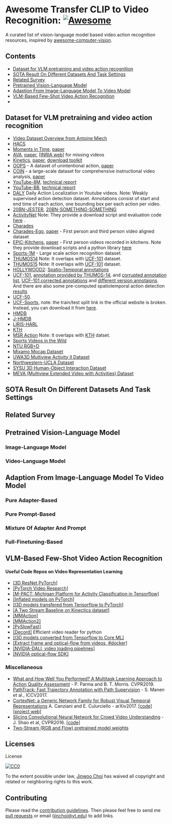 # Awesome Transfer CLIP to Video Recognition: [![Awesome](https://cdn.rawgit.com/sindresorhus/awesome/d7305f38d29fed78fa85652e3a63e154dd8e8829/media/badge.svg)](https://github.com/sindresorhus/awesome)
A curated list of vision-language model based video action recognition resources, inspired by [awesome-computer-vision](https://github.com/jbhuang0604/awesome-computer-vision).

## Contents
 - [Dataset for VLM pretraining and video action recognition](#Dataset-for-VLM-pretraining-and-video-action-recognition)
 - [SOTA Result On Different Datasets And Task Settings](#SOTA-Result-On-Different-Datasets-And-Task-Settings)
 - [Related Survey](#Related-Survey)
 - [Pretrained Vision-Language Model](#Pretrained-Vision-Language-Model)
 - [Adaption From Image-Language Model To Video Model](#Adaption-From-Image-Language-Model-To-Video-Model)
 - [VLM-Based Few-Shot Video Action Recognition](#VLM-Based-Few-Shot-Video-Action-Recognition)
 - 

## Dataset for VLM pretraining and video action recognition
* [Video Dataset Overview from Antoine Miech](https://www.di.ens.fr/~miech/datasetviz/)
* [HACS](http://hacs.csail.mit.edu/)
* [Moments in Time](http://moments.csail.mit.edu/), [paper](http://moments.csail.mit.edu/data/moments_paper.pdf)
* [AVA](https://research.google.com/ava/), [paper](https://arxiv.org/abs/1705.08421), [[INRIA web]](http://thoth.inrialpes.fr/ava/getava.php) for missing videos
* [Kinetics](https://deepmind.com/research/open-source/open-source-datasets/kinetics/), [paper](https://arxiv.org/pdf/1705.07750.pdf), [download toolkit](https://github.com/activitynet/ActivityNet/tree/master/Crawler/Kinetics)
* [OOPS](https://oops.cs.columbia.edu/data/) - A dataset of unintentional action, [paper](https://arxiv.org/abs/1911.11206)
* [COIN](https://coin-dataset.github.io/) - a large-scale dataset for comprehensive instructional video analysis, [paper](https://arxiv.org/abs/1903.02874)
* [YouTube-8M](https://research.google.com/youtube8m/), [technical report](https://arxiv.org/abs/1609.08675)
* [YouTube-BB](https://research.google.com/youtube-bb/), [technical report](https://arxiv.org/pdf/1702.00824.pdf)
* [DALY](http://thoth.inrialpes.fr/daly/) Daily Action Localization in Youtube videos. Note: Weakly supervised action detection dataset. Annotations consist of start and end time of each action, one bounding box per each action per video.
* [20BN-JESTER](https://www.twentybn.com/datasets/jester), [20BN-SOMETHING-SOMETHING](https://www.twentybn.com/datasets/something-something)
* [ActivityNet](http://activity-net.org/) Note: They provide a download script and evaluation code [here](https://github.com/activitynet) .
* [Charades](http://allenai.org/plato/charades/)
* [Charades-Ego](https://prior.allenai.org/projects/charades-ego), [paper](https://arxiv.org/pdf/1804.09626.pdf) - First person and third person video aligned dataset
* [EPIC-Kitchens](https://epic-kitchens.github.io/), [paper](https://arxiv.org/abs/1804.02748) - First person videos recorded in kitchens. Note they provide download scripts and a python library [here](https://github.com/epic-kitchens)
* [Sports-1M](http://cs.stanford.edu/people/karpathy/deepvideo/classes.html) - Large scale action recognition dataset.
* [THUMOS14](http://crcv.ucf.edu/THUMOS14/) Note: It overlaps with [UCF-101](http://crcv.ucf.edu/data/UCF101.php) dataset.
* [THUMOS15](http://www.thumos.info/home.html) Note: It overlaps with [UCF-101](http://crcv.ucf.edu/data/UCF101.php) dataset.
* [HOLLYWOOD2](http://www.di.ens.fr/~laptev/actions/hollywood2/): [Spatio-Temporal annotations](https://staff.fnwi.uva.nl/p.s.m.mettes/index.html#data)
* [UCF-101](http://crcv.ucf.edu/data/UCF101.php), [annotation provided by THUMOS-14](http://crcv.ucf.edu/ICCV13-Action-Workshop/index.files/UCF101_24Action_Detection_Annotations.zip), and [corrupted annotation list](https://github.com/jinwchoi/Jinwoo-Computer-Vision-and-Machine-Learing-papers-to-read/blob/master/UCF101_Spatial_Annotation_Corrupted_file_list),  [UCF-101 corrected annotations](https://github.com/gurkirt/corrected-UCF101-Annots) and [different version annotaions](https://github.com/jvgemert/apt). And there are also some pre-computed spatiotemporal action detection [results](https://drive.google.com/drive/folders/0B-LzM05qEdk0aG5pTE94VFI1SUk)
* [UCF-50](http://crcv.ucf.edu/data/UCF50.php).
* [UCF-Sports](http://crcv.ucf.edu/data/UCF_Sports_Action.php), note: the train/test split link in the official website is broken. Instead, you can download it from [here](http://pascal.inrialpes.fr/data2/oneata/data/ucf_sports/videos.txt).
* [HMDB](http://serre-lab.clps.brown.edu/resource/hmdb-a-large-human-motion-database/)
* [J-HMDB](http://jhmdb.is.tue.mpg.de/)
* [LIRIS-HARL](http://liris.cnrs.fr/voir/activities-dataset/)
* [KTH](http://www.nada.kth.se/cvap/actions/)
* [MSR Action](https://www.microsoft.com/en-us/download/details.aspx?id=52315) Note: It overlaps with [KTH](http://www.nada.kth.se/cvap/actions/) datset.
* [Sports Videos in the Wild](http://cvlab.cse.msu.edu/project-svw.html)
* [NTU RGB+D](https://github.com/shahroudy/NTURGB-D)
* [Mixamo Mocap Dataset](http://mocap.cs.cmu.edu/)
* [UWA3D Multiview Activity II Dataset](http://staffhome.ecm.uwa.edu.au/~00053650/databases.html)
* [Northwestern-UCLA Dataset](https://users.eecs.northwestern.edu/~jwa368/my_data.html)
* [SYSU 3D Human-Object Interaction Dataset](http://www.isee-ai.cn/~hujianfang/ProjectJOULE.html)
* [MEVA (Multiview Extended Video with Activities) Dataset](http://mevadata.org)

## SOTA Result On Different Datasets And Task Settings 

## Related Survey

## Pretrained Vision-Language Model
### Image-Language Model
### Video-Language Model

## Adaption From Image-Language Model To Video Model
### Pure Adapter-Based
### Pure Prompt-Based
### Mixture Of Adapter And Prompt
### Full-Finetuning-Based

## VLM-Based Few-Shot Video Action Recognition

#### Useful Code Repos on Video Representation Learning
* [[3D ResNet PyTorch]](https://github.com/kenshohara/3D-ResNets-PyTorch)
* [[PyTorch Video Research]](https://github.com/gsig/PyVideoResearch)
* [[M-PACT: Michigan Platform for Activity Classification in Tensorflow]](https://github.com/MichiganCOG/M-PACT)
* [[Inflated models on PyTorch]](https://github.com/hassony2/inflated_convnets_pytorch)
* [[I3D models transfered from Tensorflow to PyTorch]](https://github.com/hassony2/kinetics_i3d_pytorch)
* [[A Two Stream Baseline on Kinectics dataset]](https://github.com/gurkirt/2D-kinectics)
* [[MMAction]](https://github.com/open-mmlab/mmaction)
* [[MMAction2]](https://github.com/open-mmlab/mmaction2)
* [[PySlowFast]](https://github.com/facebookresearch/slowfast)
* [[Decord]](https://github.com/dmlc/decord) Efficient video reader for python
* [[I3D models converted from Tensorflow to Core ML]](https://github.com/lukereichold/VisualActionKit)
* [[Extract frame and optical-flow from videos, #docker]](https://github.com/epic-kitchens/epic-kitchens-100-annotations/blob/master/README.md#erratum)
* [[NVIDIA-DALI, video loading pipelines]](https://docs.nvidia.com/deeplearning/dali/user-guide/docs/examples/sequence_processing/video/video_reader_label_example.html)
* [[NVIDIA optical-flow SDK]](https://developer.nvidia.com/opticalflow-sdk)

### Miscellaneous
* [What and How Well You Performed? A Multitask Learning Approach to Action Quality Assessment](https://arxiv.org/pdf/1904.04346.pdf) - P. Parma and B. T. Morris. CVPR2019.
* [PathTrack: Fast Trajectory Annotation with Path Supervision](http://openaccess.thecvf.com/content_ICCV_2017/papers/Manen_PathTrack_Fast_Trajectory_ICCV_2017_paper.pdf) - S. Manen et al., ICCV2017.
* [CortexNet: a Generic Network Family for Robust Visual Temporal Representations](https://arxiv.org/pdf/1706.02735.pdf) A. Canziani and E. Culurciello - arXiv2017. [[code]](https://github.com/atcold/pytorch-CortexNet) [[project web]](https://engineering.purdue.edu/elab/CortexNet/)
* [Slicing Convolutional Neural Network for Crowd Video Understanding](http://www.ee.cuhk.edu.hk/~jshao/papers_jshao/jshao_cvpr16_scnn.pdf) - J. Shao et al, CVPR2016. [[code]](https://github.com/amandajshao/Slicing-CNN)
* [Two-Stream (RGB and Flow) pretrained model weights](https://github.com/craftGBD/caffe-GBD/tree/master/models/action_recognition)

## Licenses
License

[![CC0](http://i.creativecommons.org/p/zero/1.0/88x31.png)](http://creativecommons.org/publicdomain/zero/1.0/)

To the extent possible under law, [Jinwoo Choi](https://sites.google.com/site/jchoivision/) has waived all copyright and related or neighboring rights to this work.

## Contributing
Please read the [contribution guidelines](contributing.md). Then please feel free to send me [pull requests](https://github.com/jinwchoi/Action-Recognition/pulls) or email (jinchoi@vt.edu) to add links.
